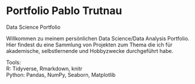 # Portfolio Pablo Trutnau
Data Science Portfolio

Willkommen zu meinem persönlichen Data Science/Data Analysis Portfolio.<br>
Hier findest du eine Sammlung von Projekten zum Thema die ich für akademische, selbstlernende und Hobbyzwecke durchgeführt habe.

Tools: <br>
R: Tidyverse, Rmarkdown, knitr<br>
Python: Pandas, NumPy, Seaborn, Matplotlib<br>
